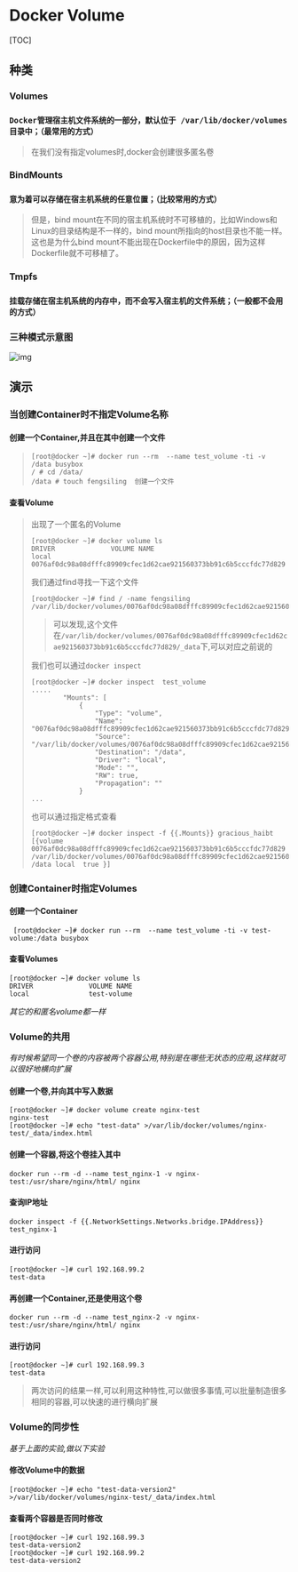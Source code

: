 # Docker Volume

[TOC]



## 种类

### Volumes

### `Docker管理宿主机文件系统的一部分，默认位于 /var/lib/docker/volumes 目录中；（最常用的方式）`

> 在我们没有指定volumes时,docker会创建很多匿名卷
### BindMounts

### `意为着可以存储在宿主机系统的任意位置；（比较常用的方式）`

> 但是，bind mount在不同的宿主机系统时不可移植的，比如Windows和Linux的目录结构是不一样的，bind mount所指向的host目录也不能一样。这也是为什么bind mount不能出现在Dockerfile中的原因，因为这样Dockerfile就不可移植了。

### Tmpfs

### `挂载存储在宿主机系统的内存中，而不会写入宿主机的文件系统；（一般都不会用的方式）`

### 三种模式示意图

![img](https://cdn.jsdelivr.net/gh/2822132073/image/202406251904714.webp)

## 演示

### 当创建Container时不指定Volume名称

####  创建一个Container,并且在其中创建一个文件

>```shell
>[root@docker ~]# docker run --rm  --name test_volume -ti -v /data busybox
>/ # cd /data/
>/data # touch fengsiling  创建一个文件
>```

 ####  查看Volume

> 出现了一个匿名的Volume
>
> ```shell
> [root@docker ~]# docker volume ls
> DRIVER              VOLUME NAME
> local               0076af0dc98a08dfffc89909cfec1d62cae921560373bb91c6b5cccfdc77d829
> ```
>
> 我们通过find寻找一下这个文件
>
> ```shell
> [root@docker ~]# find / -name fengsiling
> /var/lib/docker/volumes/0076af0dc98a08dfffc89909cfec1d62cae921560373bb91c6b5cccfdc77d829/_data/fengsiling
> ```
>
> > 可以发现,这个文件在`/var/lib/docker/volumes/0076af0dc98a08dfffc89909cfec1d62cae921560373bb91c6b5cccfdc77d829/_data`下,可以对应之前说的
>
> 我们也可以通过`docker inspect`
>
> ```shell
> [root@docker ~]# docker inspect  test_volume
> .....
>         "Mounts": [
>             {
>                 "Type": "volume",
>                 "Name": "0076af0dc98a08dfffc89909cfec1d62cae921560373bb91c6b5cccfdc77d829",
>                 "Source": "/var/lib/docker/volumes/0076af0dc98a08dfffc89909cfec1d62cae921560373bb91c6b5cccfdc77d829/_data",
>                 "Destination": "/data",
>                 "Driver": "local",
>                 "Mode": "",
>                 "RW": true,
>                 "Propagation": ""
>             }
> ...
> ```
>
> 也可以通过指定格式查看
>
> ```shell
> [root@docker ~]# docker inspect -f {{.Mounts}} gracious_haibt
> [{volume 0076af0dc98a08dfffc89909cfec1d62cae921560373bb91c6b5cccfdc77d829 /var/lib/docker/volumes/0076af0dc98a08dfffc89909cfec1d62cae921560373bb91c6b5cccfdc77d829/_data /data local  true }]
> ```
>
> 



### 创建Container时指定Volumes

#### 创建一个Container

```shell
 [root@docker ~]# docker run --rm  --name test_volume -ti -v test-volume:/data busybox
```

#### 查看Volumes

```shell
[root@docker ~]# docker volume ls
DRIVER              VOLUME NAME
local               test-volume
```

*其它的和匿名volume都一样*

### Volume的共用

*有时候希望同一个卷的内容被两个容器公用,特别是在哪些无状态的应用,这样就可以很好地横向扩展*

#### 创建一个卷,并向其中写入数据

```shel
[root@docker ~]# docker volume create nginx-test
nginx-test
[root@docker ~]# echo "test-data" >/var/lib/docker/volumes/nginx-test/_data/index.html 
```

#### 创建一个容器,将这个卷挂入其中

```shell
docker run --rm -d --name test_nginx-1 -v nginx-test:/usr/share/nginx/html/ nginx 
```

#### 查询IP地址

```shell
docker inspect -f {{.NetworkSettings.Networks.bridge.IPAddress}} test_nginx-1
```

#### 进行访问

```shell
[root@docker ~]# curl 192.168.99.2
test-data
```

#### 再创建一个Container,还是使用这个卷

```shel
docker run --rm -d --name test_nginx-2 -v nginx-test:/usr/share/nginx/html/ nginx 
```

#### 进行访问

```shell
[root@docker ~]# curl 192.168.99.3
test-data
```

> 两次访问的结果一样,可以利用这种特性,可以做很多事情,可以批量制造很多相同的容器,可以快速的进行横向扩展

### Volume的同步性

*基于上面的实验,做以下实验*

#### 修改Volume中的数据

```shell
[root@docker ~]# echo "test-data-version2" >/var/lib/docker/volumes/nginx-test/_data/index.html 
```

#### 查看两个容器是否同时修改

```shell
[root@docker ~]# curl 192.168.99.3
test-data-version2
[root@docker ~]# curl 192.168.99.2
test-data-version2
```

